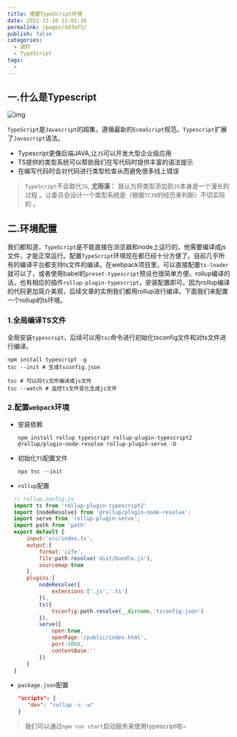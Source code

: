 ```yaml
---
title: 搭建TypeScript环境
date: 2022-11-18 11:01:16
permalink: /pages/4d3af5/
publish: false
categories:
  - 进阶
  - TypeScript
tags:
  - 
---
```



## 一.什么是Typescript

![img](https://1-1253772569.file.myqcloud.com/ts.png)

`TypeScript`是`Javascript`的超集，遵循最新的`EcmaScript`规范。`Typescript`扩展了`Javascript`语法。

- Typescript更像后端JAVA,让`JS`可以开发大型企业级应用
- TS提供的类型系统可以帮助我们在写代码时提供丰富的语法提示
- 在编写代码时会对代码进行类型检查从而避免很多线上错误

> `TypeScript`不会取代`JS`, **尤雨溪：** 我认为将类型添加到`JS`本身是一个漫长的过程 。让委员会设计一个类型系统是（根据`TC39`的经历来判断）不切实际的 。

## 二.环境配置
我们都知道，`TypeScript`是不能直接在浏览器和node上运行的，他需要编译成js文件，才能正常运行。配置`TypeScript`环境现在都已经十分方便了。目前几乎所有的编译平台都支持ts文件的编译。在webpack项目里，可以直接配置`ts-loader`就可以了，或者使用babel的`preset-typescript`预设也很简单方便。rollup编译的话，也有相应的插件`rollup-plugin-typescript`，安装配置即可。因为rollup编译的代码更加简介美观，后续文章的实例我们都用rollup进行编译。下面我们来配置一个rollup的ts环境。


### 1.全局编译TS文件

全局安装`typescript`，后续可以用`tsc`命令进行初始化tsconfig文件和对ts文件进行编译。


```shell
npm install typescript -g
tsc --init # 生成tsconfig.json
```



```shell
tsc # 可以将ts文件编译成js文件
tsc --watch # 监控ts文件变化生成js文件
```

### 2.配置`webpack`环境

- 安装依赖

  ```shell
  npm install rollup typescript rollup-plugin-typescript2 @rollup/plugin-node-resolve rollup-plugin-serve -D
  ```
  
- 初始化`TS`配置文件

  ```shell
  npx tsc --init
  ```
  
- `rollup`配置



```js
  // rollup.config.js
  import ts from 'rollup-plugin-typescript2'
  import {nodeResolve} from '@rollup/plugin-node-resolve';
  import serve from 'rollup-plugin-serve';
  import path from 'path'
  export default {
      input:'src/index.ts',
      output:{
          format:'iife',
          file:path.resolve('dist/bundle.js'), 
          sourcemap:true
      },
      plugins:[
          nodeResolve({
              extensions:['.js','.ts']
          }),
          ts({
              tsconfig:path.resolve(__dirname,'tsconfig.json')
          }),
          serve({
              open:true,
              openPage:'/public/index.html',
              port:3000,
              contentBase:''
          })
      ]
  }
```



- `package.json`配置

  

  ```json
  "scripts": {
     "dev": "rollup -c -w"
  }
  ```

> 我们可以通过`npm run start`启动服务来使用typescript啦~